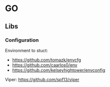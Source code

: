 # GO 

## Libs

### Configuration

Environment to stuct:
 * https://github.com/tomazk/envcfg
 * https://github.com/caarlos0/env
 * https://github.com/kelseyhightower/envconfig
 
Viper: https://github.com/spf13/viper
